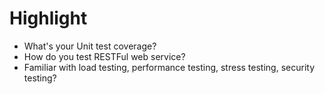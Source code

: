 # Highlight
+ What's your Unit test coverage?
+ How do you test RESTFul web service?
+ Familiar with load testing, performance testing, stress testing, security testing?